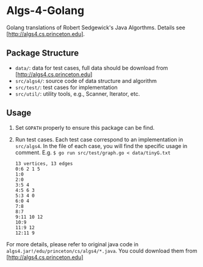 # Algs-4-Golang
Golang translations of Robert Sedgewick's Java Algorthms. Details see [http://algs4.cs.princeton.edu].

## Package Structure
* `data/`: data for test cases, full data should be download from [http://algs4.cs.princeton.edu]
* `src/algs4/`: source code of data structure and algorithm 
* `src/test/`: test cases for implementation 
* `src/util/`: utility tools, e.g., Scanner, Iterator, etc.


## Usage
1. Set `GOPATH` properly to ensure this package can be find. 
2. Run test cases. Each test case correspond to an implementation in `src/algs4`. 
In the file of each case, you will find the specific usage in comment.
    E.g. `$ go run src/test/graph.go < data/tinyG.txt`

    ```
    13 vertices, 13 edges 
    0:6 2 1 5 
    1:0 
    2:0 
    3:5 4 
    4:5 6 3 
    5:3 4 0 
    6:0 4 
    7:8 
    8:7 
    9:11 10 12 
    10:9 
    11:9 12 
    12:11 9
    ```
For more details, please refer to original java code in `algs4.jar!/edu/princeton/cs/algs4/*.java`. 
You could download them from [http://algs4.cs.princeton.edu]